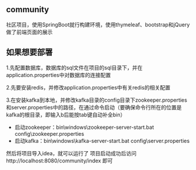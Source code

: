## community
社区项目，使用SpringBoot就行构建环境，使用thymeleaf、bootstrap和jQuery做了前端页面的展示

## 如果想要部署
1.先配置数据库，数据库的sql文件在项目的sql目录下，并在application.properties中对数据库的连接配置

2.先要安装redis，并修改application.properties中有关redis的相关配置

3.在安装kafka到本地，并修改kafka目录的config目录下zookeeper.properties和server.properties中的路径，在通过命令启动（要确保命令行所在的位置是kafka的根目录，即输入b后能按tab键自动补全bin）
* 启动zookeeper：bin\windows\zookeeper-server-start.bat config\zookeeper.properties
* 启动kafka：bin\windows\kafka-server-start.bat config\server.properties

然后将项目导入idea，就可以运行了
项目启动成功后访问http://localhost:8080/community/index 即可
